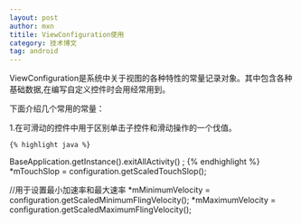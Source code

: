 ```yaml
---
layout: post
author: mxn
titile: ViewConfiguration使用
category: 技术博文
tag: android
---
```


ViewConfiguration是系统中关于视图的各种特性的常量记录对象。其中包含各种基础数据,在编写自定义控件时会用经常用到。

下面介绍几个常用的常量：

1.在可滑动的控件中用于区别单击子控件和滑动操作的一个伐值。

    {% highlight java %}
BaseApplication.getInstance().exitAllActivity() ;
   {% endhighlight %}
*mTouchSlop = configuration.getScaledTouchSlop();

//用于设置最小加速率和最大速率
*mMinimumVelocity = configuration.getScaledMinimumFlingVelocity();
*mMaximumVelocity = configuration.getScaledMaximumFlingVelocity();
